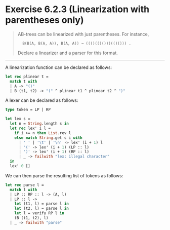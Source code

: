 # Exercise 6.2.3 (Linearization with parentheses only)

> AB-trees can be linearized with just parentheses.
> For instance,
> ```text
>   B(B(A, B(A, A)), B(A, A)) → ((()(()()))(()())) .
> ```
> Declare a linearizer and a parser for this format.

---

A linearization function can be declared as follows:
```ocaml
let rec plinear t =
  match t with
  | A -> "()"
  | B (t1, t2) -> "(" ^ plinear t1 ^ plinear t2 ^ ")"
```

A lexer can be declared as follows:
```ocaml
type token = LP | RP

let lex s =
  let n = String.length s in
  let rec lex' i l =
    if i >= n then List.rev l
    else match String.get s i with
      | ' ' | '\t' | '\n' -> lex' (i + 1) l
      | '(' -> lex' (i + 1) (LP :: l)
      | ')' -> lex' (i + 1) (RP :: l)
      | _ -> failwith "lex: illegal character"
  in
  lex' 0 []
```

We can then parse the resulting list of tokens as follows:
```ocaml
let rec parse l =
  match l with
  | LP :: RP :: l -> (A, l)
  | LP :: l ->
    let (t1, l) = parse l in
    let (t2, l) = parse l in
    let l = verify RP l in
    (B (t1, t2), l)
  | _ -> failwith "parse"
```
